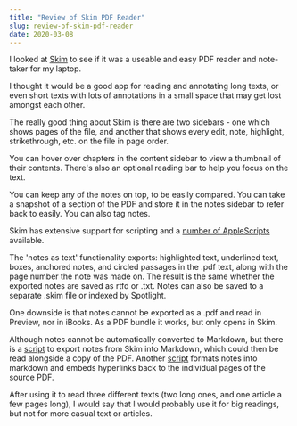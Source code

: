 ```yaml
---
title: "Review of Skim PDF Reader"
slug: review-of-skim-pdf-reader
date: 2020-03-08
---
```


I looked at [Skim](https://skim-app.sourceforge.io/index.html)  to see if it was a useable and easy PDF reader and note-taker for my laptop.

I thought it would be a good app for reading and annotating long texts, or even short texts with lots of annotations in a small space that may get lost amongst each other.

The really good thing about Skim is there are two sidebars - one which shows pages of the file, and another that shows every edit, note, highlight, strikethrough, etc. on the file in page order.

You can hover over chapters in the content sidebar to view a thumbnail of their contents. There's also an optional reading bar to help you focus on the text.

You can keep any of the notes on top, to be easily compared. You can take a snapshot of a section of the PDF and store it in the notes sidebar to refer back to easily. You can also tag notes.

Skim has extensive support for scripting and a [number of AppleScripts](https://sourceforge.net/p/skim-app/wiki/AppleScript/) available.

The 'notes as text' functionality exports: highlighted text, underlined text, boxes, anchored notes, and circled passages in the .pdf text, along with the page number the note was made on. The result is the same whether the exported notes are saved as rtfd or .txt. Notes can also be saved to a separate .skim file or indexed by Spotlight.

One downside is that notes cannot be exported as a .pdf and read in Preview, nor in iBooks. As a PDF bundle it works, but only opens in Skim.

Although notes cannot be automatically converted to Markdown, but there is a [script](https://gist.github.com/derickfay/e357c148c257618548a41389ef87b7ad) to export notes from Skim into Markdown, which could then be read alongside a copy of the PDF. Another [script](http://www.dansheffler.com/blog/2014-07-07-exporting-skim-notes/) formats notes into markdown and embeds hyperlinks back to the individual pages of the source PDF.

After using it to read three different texts (two long ones, and one article a few pages long), I would say that I would probably use it for big readings, but not for more casual text or articles.